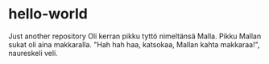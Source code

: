 # hello-world
Just another repository
Oli kerran pikku tyttö nimeltänsä Malla.
Pikku Mallan sukat oli aina makkaralla. 
"Hah hah haa, katsokaa, Mallan kahta makkaraa!",
naureskeli veli.
